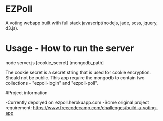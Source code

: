 # EZPoll
A voting webapp built with full stack javascript(nodejs, jade, scss, jquery, d3.js).

# Usage - How to run the server
node server.js [cookie_secret] [mongodb_path]


The cookie secret is a secret string that is used for cookie encryption. Should not be public.
This app require the mongodb to contain two collections - "ezpoll-login" and "ezpoll-poll".


#Project information

-Currently depolyed on ezpoll.herokuapp.com
-Some original project requirement: https://www.freecodecamp.com/challenges/build-a-voting-app
